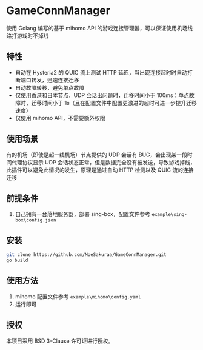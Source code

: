 # GameConnManager
使用 Golang 编写的基于 mihomo API 的游戏连接管理器，可以保证使用机场线路打游戏时不掉线
## 特性
- 自动在 Hysteria2 的 QUIC 流上测试 HTTP 延迟，当出现连接超时时自动打断端口转发，迅速连接迁移
- 自动故障转移，避免单点故障
- 仅使用香港和日本节点，UDP 会话出问题时，迁移时间小于 100ms；单点故障时，迁移时间小于 1s（且在配置文件中配置更激进的超时可进一步提升迁移速度）
- 仅使用 mihomo API，不需要额外权限
## 使用场景
有的机场（即使是超一线机场）节点提供的 UDP 会话有 BUG，会出现某一段时间代理协议显示 UDP 会话状态正常，但是数据完全没有被发送，导致游戏掉线，此插件可以避免此情况的发生，原理是通过自动 HTTP 检测以及 QUIC 流的连接迁移
## 前提条件
1. 自己拥有一台落地服务器，部署 sing-box，配置文件参考 `example\sing-box\config.json`
## 安装
```bash
git clone https://github.com/MoeSakuraa/GameConnManager.git
go build
```
## 使用方法
1. mihomo 配置文件参考 `example\mihomo\config.yaml`
2. 运行即可
## 授权
本项目采用 BSD 3-Clause 许可证进行授权。